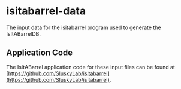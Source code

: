 # isitabarrel-data
The input data for the isitabarrel program used to generate the IsItABarrelDB.

## Application Code
The IsItABarrel application code for these input files can be found at [https://github.com/SluskyLab/isitabarrel](https://github.com/SluskyLab/isitabarrel).

